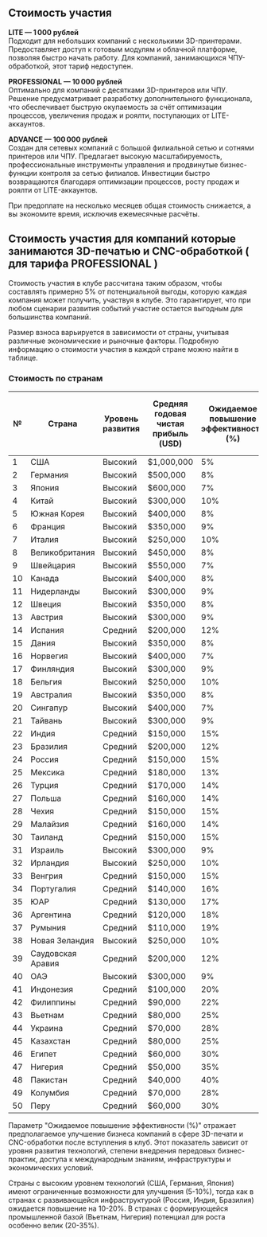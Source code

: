 ## **Стоимость участия**

**LITE — 1 000 рублей**  
Подходит для небольших компаний с несколькими 3D-принтерами. Предоставляет доступ к готовым модулям и облачной платформе, позволяя быстро начать работу. Для компаний, занимающихся ЧПУ-обработкой, этот тариф недоступен.

**PROFESSIONAL — 10 000 рублей**  
Оптимально для компаний с десятками 3D-принтеров или ЧПУ. Решение предусматривает разработку дополнительного функционала, что обеспечивает быструю окупаемость за счёт оптимизации процессов, увеличения продаж и роялти, поступающих от LITE-аккаунтов.

**ADVANCE — 100 000 рублей**  
Создан для сетевых компаний с большой филиальной сетью и сотнями принтеров или ЧПУ. Предлагает высокую масштабируемость, профессиональные инструменты управления и продвинутые бизнес-функции контроля за сетью филиалов. Инвестиции быстро возвращаются благодаря оптимизации процессов, росту продаж и роялти от LITE-аккаунтов.

При предоплате на несколько месяцев общая стоимость снижается, а вы экономите время, исключив ежемесячные расчёты.

## Cтоимость участия для компаний которые занимаются 3D-печатью и CNC-обработкой  ( для тарифа PROFESSIONAL )

Стоимость участия в клубе рассчитана таким образом, чтобы составлять примерно 5% от потенциальной выгоды, которую каждая компания может получить, участвуя в клубе. Это гарантирует, что при любом сценарии развития событий участие остается выгодным для большинства компаний.

Размер взноса варьируется в зависимости от страны, учитывая различные экономические и рыночные факторы. Подробную информацию о стоимости участия в каждой стране можно найти в таблице.


### Стоимость по странам

| №  | Страна             | Уровень развития | Средняя годовая чистая прибыль (USD) | Ожидаемое повышение эффективности (%) | Ожидаемая доп. прибыль (USD) | Годовой членский взнос (USD) | Ежемесячный членский взнос (USD) | Средняя налоговая ставка (%) | Ежемесячный членский взнос с учетом налоговой ставки (USD) |
|----|--------------------|------------------|--------------------------------------|---------------------------------------|------------------------------|------------------------------|----------------------------------|------------------------------|-----------------------------------------------------------|
| 1  | США                | Высокий          | $1,000,000                           | 5%                                    | $50,000                      | $2,500                       | $208.33                          | 21%                          | $263.69                                                      |
| 2  | Германия           | Высокий          | $500,000                             | 8%                                    | $40,000                      | $2,000                       | $166.67                          | 30%                          | $238.10                                                      |
| 3  | Япония             | Высокий          | $600,000                             | 7%                                    | $42,000                      | $2,100                       | $175.00                          | 30%                          | $250.00                                                      |
| 4  | Китай              | Высокий          | $300,000                             | 10%                                   | $30,000                      | $1,500                       | $125.00                          | 25%                          | $166.67                                                      |
| 5  | Южная Корея        | Высокий          | $400,000                             | 8%                                    | $32,000                      | $1,600                       | $133.33                          | 25%                          | $177.78                                                      |
| 6  | Франция            | Высокий          | $350,000                             | 9%                                    | $31,500                      | $1,575                       | $131.25                          | 28%                          | $182.29                                                      |
| 7  | Италия             | Высокий          | $250,000                             | 10%                                   | $25,000                      | $1,250                       | $104.17                          | 24%                          | $137.01                                                      |
| 8  | Великобритания     | Высокий          | $450,000                             | 8%                                    | $36,000                      | $1,800                       | $150.00                          | 25%                          | $200.00                                                      |
| 9  | Швейцария          | Высокий          | $550,000                             | 7%                                    | $38,500                      | $1,925                       | $160.42                          | 18%                          | $195.63                                                      |
| 10 | Канада             | Высокий          | $400,000                             | 8%                                    | $32,000                      | $1,600                       | $133.33                          | 26.5%                        | $181.36                                                      |
| 11 | Нидерланды         | Высокий          | $300,000                             | 9%                                    | $27,000                      | $1,350                       | $112.50                          | 25%                          | $150.00                                                      |
| 12 | Швеция             | Высокий          | $350,000                             | 8%                                    | $28,000                      | $1,400                       | $116.67                          | 20.6%                        | $147.00                                                      |
| 13 | Австрия            | Высокий          | $300,000                             | 9%                                    | $27,000                      | $1,350                       | $112.50                          | 25%                          | $150.00                                                      |
| 14 | Испания            | Средний          | $200,000                             | 12%                                   | $24,000                      | $1,200                       | $100.00                          | 25%                          | $133.33                                                      |
| 15 | Дания              | Высокий          | $350,000                             | 8%                                    | $28,000                      | $1,400                       | $116.67                          | 22%                          | $149.06                                                      |
| 16 | Норвегия           | Высокий          | $400,000                             | 7%                                    | $28,000                      | $1,400                       | $116.67                          | 22%                          | $149.06                                                      |
| 17 | Финляндия          | Высокий          | $300,000                             | 9%                                    | $27,000                      | $1,350                       | $112.50                          | 20%                          | $140.63                                                      |
| 18 | Бельгия            | Высокий          | $250,000                             | 10%                                   | $25,000                      | $1,250                       | $104.17                          | 25%                          | $138.89                                                      |
| 19 | Австралия          | Высокий          | $350,000                             | 8%                                    | $28,000                      | $1,400                       | $116.67                          | 30%                          | $166.67                                                      |
| 20 | Сингапур           | Высокий          | $400,000                             | 7%                                    | $28,000                      | $1,400                       | $116.67                          | 17%                          | $140.58                                                      |
| 21 | Тайвань            | Высокий          | $300,000                             | 9%                                    | $27,000                      | $1,350                       | $112.50                          | 20%                          | $140.63                                                      |
| 22 | Индия              | Средний          | $150,000                             | 15%                                   | $22,500                      | $1,125                       | $93.75                           | 25%                          | $125.00                                                      |
| 23 | Бразилия           | Средний          | $200,000                             | 12%                                   | $24,000                      | $1,200                       | $100.00                          | 34%                          | $151.52                                                      |
| 24 | Россия             | Средний          | $150,000                             | 15%                                   | $22,500                      | $1,125                       | $93.75                           | 20%                          | $117.19                                                      |
| 25 | Мексика            | Средний          | $180,000                             | 13%                                   | $23,400                      | $1,170                       | $97.50                           | 30%                          | $139.29                                                      |
| 26 | Турция             | Средний          | $170,000                             | 14%                                   | $23,800                      | $1,190                       | $99.17                           | 25%                          | $132.22                                                      |
| 27 | Польша             | Средний          | $160,000                             | 14%                                   | $22,400                      | $1,120                       | $93.33                           | 19%                          | $115.20                                                      |
| 28 | Чехия              | Средний          | $150,000                             | 15%                                   | $22,500                      | $1,125                       | $93.75                           | 19%                          | $115.74                                                      |
| 29 | Малайзия           | Средний          | $160,000                             | 14%                                   | $22,400                      | $1,120                       | $93.33                           | 24%                          | $122.83                                                      |
| 30 | Таиланд            | Средний          | $150,000                             | 15%                                   | $22,500                      | $1,125                       | $93.75                           | 20%                          | $117.19                                                      |
| 31 | Израиль            | Высокий          | $300,000                             | 9%                                    | $27,000                      | $1,350                       | $112.50                          | 23%                          | $146.10                                                      |
| 32 | Ирландия           | Высокий          | $250,000                             | 10%                                   | $25,000                      | $1,250                       | $104.17                          | 12.5%                        | $119.05                                                      |
| 33 | Венгрия            | Средний          | $150,000                             | 15%                                   | $22,500                      | $1,125                       | $93.75                           | 9%                           | $103.02                                                      |
| 34 | Португалия         | Средний          | $140,000                             | 16%                                   | $22,400                      | $1,120                       | $93.33                           | 21%                          | $118.12                                                      |
| 35 | ЮАР                | Средний          | $130,000                             | 17%                                   | $22,100                      | $1,105                       | $92.08                           | 28%                          | $127.89                                                      |
| 36 | Аргентина          | Средний          | $120,000                             | 18%                                   | $21,600                      | $1,080                       | $90.00                           | 30%                          | $128.57                                                      |
| 37 | Румыния            | Средний          | $110,000                             | 19%                                   | $20,900                      | $1,045                       | $87.08                           | 16%                          | $103.67                                                      |
| 38 | Новая Зеландия     | Высокий          | $250,000                             | 10%                                   | $25,000                      | $1,250                       | $104.17                          | 28%                          | $144.68                                                      |
| 39 | Саудовская Аравия  | Средний          | $200,000                             | 12%                                   | $24,000                      | $1,200                       | $100.00                          | 20%                          | $125.00                                                      |
| 40 | ОАЭ                | Высокий          | $300,000                             | 9%                                    | $27,000                      | $1,350                       | $112.50                          | 0%                           | $112.50                                                      |
| 41 | Индонезия          | Средний          | $100,000                             | 20%                                   | $20,000                      | $1,000                       | $83.33                           | 22%                          | $106.85                                                      |
| 42 | Филиппины          | Средний          | $90,000                              | 22%                                   | $19,800                      | $990                         | $82.50                           | 30%                          | $117.86                                                      |
| 43 | Вьетнам            | Средний          | $80,000                              | 25%                                   | $20,000                      | $1,000                       | $83.33                           | 20%                          | $104.17                                                      |
| 44 | Украина            | Средний          | $70,000                              | 28%                                   | $19,600                      | $980                         | $81.67                           | 18%                          | $99.60                                                       |
| 45 | Казахстан          | Средний          | $80,000                              | 25%                                   | $20,000                      | $1,000                       | $83.33                           | 20%                          | $104.17                                                      |
| 46 | Египет             | Средний          | $60,000                              | 30%                                   | $18,000                      | $900                         | $75.00                           | 22.5%                        | $96.77                                                       |
| 47 | Нигерия            | Средний          | $50,000                              | 35%                                   | $17,500                      | $875                         | $72.92                           | 30%                          | $104.17                                                      |
| 48 | Пакистан           | Средний          | $40,000                              | 40%                                   | $16,000                      | $800                         | $66.67                           | 29%                          | $93.96                                                       |
| 49 | Колумбия           | Средний          | $70,000                              | 28%                                   | $19,600                      | $980                         | $81.67                           | 32%                          | $120.10                                                      |
| 50 | Перу               | Средний          | $60,000                              | 30%                                   | $18,000                      | $900                         | $75.00                           | 29.5%                        | $106.38                                                      |


Параметр "Ожидаемое повышение эффективности (%)" отражает предполагаемое улучшение бизнеса компаний в сфере 3D-печати и CNC-обработки после вступления в клуб. Этот показатель зависит от уровня развития технологий, степени внедрения передовых бизнес-практик, доступа к международным знаниям, инфраструктуры и экономических условий.

Страны с высоким уровнем технологий (США, Германия, Япония) имеют ограниченные возможности для улучшения (5-10%), тогда как в странах с развивающейся инфраструктурой (Россия, Индия, Бразилия) ожидается повышение на 10-20%. В странах с формирующейся промышленной базой (Вьетнам, Нигерия) потенциал для роста особенно велик (20-35%).
